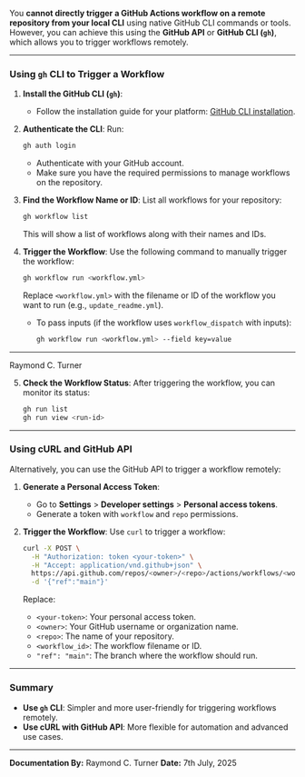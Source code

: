 You **cannot directly trigger a GitHub Actions workflow on a remote repository from your local CLI** using native GitHub CLI commands or tools. However, you can achieve this using the **GitHub API** or **GitHub CLI (`gh`)**, which allows you to trigger workflows remotely.

---

### **Using `gh` CLI to Trigger a Workflow**

1. **Install the GitHub CLI (`gh`)**:
   - Follow the installation guide for your platform: [GitHub CLI installation](https://cli.github.com/).

2. **Authenticate the CLI**:
   Run:
   ```bash
   gh auth login
   ```
   - Authenticate with your GitHub account.
   - Make sure you have the required permissions to manage workflows on the repository.

3. **Find the Workflow Name or ID**:
   List all workflows for your repository:
   ```bash
   gh workflow list
   ```
   This will show a list of workflows along with their names and IDs.

4. **Trigger the Workflow**:
   Use the following command to manually trigger the workflow:
   ```bash
   gh workflow run <workflow.yml>
   ```
   Replace `<workflow.yml>` with the filename or ID of the workflow you want to run (e.g., `update_readme.yml`).

   - To pass inputs (if the workflow uses `workflow_dispatch` with inputs):
     ```bash
     gh workflow run <workflow.yml> --field key=value
     ```

---

Raymond C. Turner

5. **Check the Workflow Status**:
   After triggering the workflow, you can monitor its status:
   ```bash
   gh run list
   gh run view <run-id>
   ```

---

### **Using cURL and GitHub API**

Alternatively, you can use the GitHub API to trigger a workflow remotely:

1. **Generate a Personal Access Token**:
   - Go to **Settings** > **Developer settings** > **Personal access tokens**.
   - Generate a token with `workflow` and `repo` permissions.

2. **Trigger the Workflow**:
   Use `curl` to trigger a workflow:
   ```bash
   curl -X POST \
     -H "Authorization: token <your-token>" \
     -H "Accept: application/vnd.github+json" \
     https://api.github.com/repos/<owner>/<repo>/actions/workflows/<workflow_id>/dispatches \
     -d '{"ref":"main"}'
   ```

   Replace:
   - `<your-token>`: Your personal access token.
   - `<owner>`: Your GitHub username or organization name.
   - `<repo>`: The name of your repository.
   - `<workflow_id>`: The workflow filename or ID.
   - `"ref": "main"`: The branch where the workflow should run.

---

### Summary
- **Use `gh` CLI**: Simpler and more user-friendly for triggering workflows remotely.
- **Use cURL with GitHub API**: More flexible for automation and advanced use cases.

---

**Documentation By:** Raymond C. Turner
**Date:** 7th July, 2025
